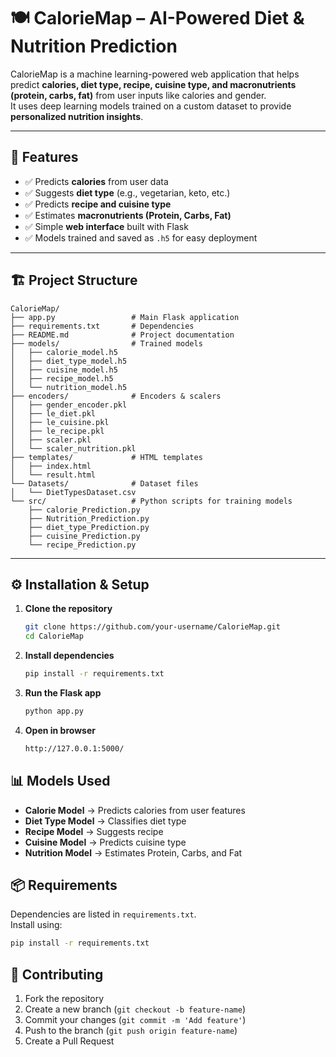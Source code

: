 # 🍽️ CalorieMap – AI-Powered Diet & Nutrition Prediction

CalorieMap is a machine learning-powered web application that helps predict **calories, diet type, recipe, cuisine type, and macronutrients (protein, carbs, fat)** from user inputs like calories and gender.  
It uses deep learning models trained on a custom dataset to provide **personalized nutrition insights**.

---

## 🚀 Features
- ✅ Predicts **calories** from user data  
- ✅ Suggests **diet type** (e.g., vegetarian, keto, etc.)  
- ✅ Predicts **recipe and cuisine type**  
- ✅ Estimates **macronutrients (Protein, Carbs, Fat)**  
- ✅ Simple **web interface** built with Flask  
- ✅ Models trained and saved as `.h5` for easy deployment  

---

## 🏗️ Project Structure
```plaintext
CalorieMap/
├── app.py                 # Main Flask application
├── requirements.txt       # Dependencies
├── README.md              # Project documentation
├── models/                # Trained models
│   ├── calorie_model.h5
│   ├── diet_type_model.h5
│   ├── cuisine_model.h5
│   ├── recipe_model.h5
│   └── nutrition_model.h5
├── encoders/              # Encoders & scalers
│   ├── gender_encoder.pkl
│   ├── le_diet.pkl
│   ├── le_cuisine.pkl
│   ├── le_recipe.pkl
│   ├── scaler.pkl
│   └── scaler_nutrition.pkl
├── templates/             # HTML templates
│   ├── index.html
│   └── result.html
└── Datasets/              # Dataset files
│   └── DietTypesDataset.csv
└── src/                   # Python scripts for training models
    ├── calorie_Prediction.py
    ├── Nutrition_Prediction.py
    ├── diet_type_Prediction.py
    ├── cuisine_Prediction.py
    └── recipe_Prediction.py
```


---

## ⚙️ Installation & Setup

1. **Clone the repository**

   ```bash
   git clone https://github.com/your-username/CalorieMap.git
   cd CalorieMap
   
2. **Install dependencies**
   ```bash
   pip install -r requirements.txt

3. **Run the Flask app**
   ```bash
   python app.py

4. **Open in browser**
   ```bash
   http://127.0.0.1:5000/

## 📊 Models Used

- **Calorie Model** → Predicts calories from user features  
- **Diet Type Model** → Classifies diet type  
- **Recipe Model** → Suggests recipe  
- **Cuisine Model** → Predicts cuisine type  
- **Nutrition Model** → Estimates Protein, Carbs, and Fat

## 📦 Requirements

Dependencies are listed in `requirements.txt`.  
Install using:

```bash
pip install -r requirements.txt
```

## 🤝 Contributing

1. Fork the repository  
2. Create a new branch (`git checkout -b feature-name`)  
3. Commit your changes (`git commit -m 'Add feature'`)  
4. Push to the branch (`git push origin feature-name`)  
5. Create a Pull Request





   



